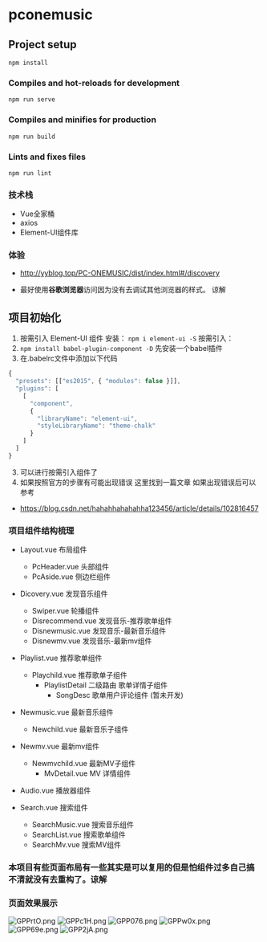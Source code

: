 # pconemusic

## Project setup
```
npm install
```

### Compiles and hot-reloads for development
```
npm run serve
```

### Compiles and minifies for production
```
npm run build
```

### Lints and fixes files
```
npm run lint
```

### 技术栈
- Vue全家桶
- axios
- Element-UI组件库

### 体验

- http://yyblog.top/PC-ONEMUSIC/dist/index.html#/discovery

- 最好使用**谷歌浏览器**访问因为没有去调试其他浏览器的样式。 谅解


## 项目初始化
1. 按需引入 Element-UI 组件
安装： `npm i element-ui -S`
按需引入：
1. `npm install babel-plugin-component -D`  先安装一个babel插件
2. 在.babelrc文件中添加以下代码
```javascript
{
  "presets": [["es2015", { "modules": false }]],
  "plugins": [
    [
      "component",
      {
        "libraryName": "element-ui",
        "styleLibraryName": "theme-chalk"
      }
    ]
  ]
}
```
3. 可以进行按需引入组件了
4. 如果按照官方的步骤有可能出现错误  这里找到一篇文章 如果出现错误后可以参考 
  - https://blog.csdn.net/hahahhahahahha123456/article/details/102816457


### 项目组件结构梳理
- Layout.vue 布局组件
  - PcHeader.vue 头部组件
  - PcAside.vue 侧边栏组件

- Dicovery.vue 发现音乐组件
  - Swiper.vue 轮播组件
  - Disrecommend.vue 发现音乐-推荐歌单组件
  - Disnewmusic.vue 发现音乐-最新音乐组件
  - Disnewmv.vue 发现音乐-最新mv组件

- Playlist.vue 推荐歌单组件
  - Playchild.vue 推荐歌单子组件
    - PlaylistDetail 二级路由 歌单详情子组件
      - SongDesc 歌单用户评论组件 (暂未开发)

- Newmusic.vue 最新音乐组件
  - Newchild.vue 最新音乐子组件

- Newmv.vue 最新mv组件
  - Newmvchild.vue 最新MV子组件
    - MvDetail.vue MV 详情组件

- Audio.vue 播放器组件

- Search.vue 搜索组件
  - SearchMusic.vue 搜索音乐组件
  - SearchList.vue  搜索歌单组件
  - SearchMv.vue    搜索MV组件

### 本项目有些页面布局有一些其实是可以复用的但是怕组件过多自己搞不清就没有去重构了。谅解

### 页面效果展示

![GPPrtO.png](https://s1.ax1x.com/2020/03/27/GPPrtO.png)
![GPPc1H.png](https://s1.ax1x.com/2020/03/27/GPPc1H.png)
![GPP076.png](https://s1.ax1x.com/2020/03/27/GPP076.png)
![GPPw0x.png](https://s1.ax1x.com/2020/03/27/GPPw0x.png)
![GPP69e.png](https://s1.ax1x.com/2020/03/27/GPP69e.png)
![GPP2jA.png](https://s1.ax1x.com/2020/03/27/GPP2jA.png)